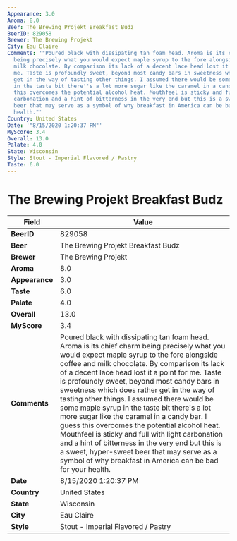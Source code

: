 ```yaml
---
Appearance: 3.0
Aroma: 8.0
Beer: The Brewing Projekt Breakfast Budz
BeerID: 829058
Brewer: The Brewing Projekt
City: Eau Claire
Comments: '"Poured black with dissipating tan foam head. Aroma is its chief charm
  being precisely what you would expect maple syrup to the fore alongside coffee and
  milk chocolate. By comparison its lack of a decent lace head lost it a point for
  me. Taste is profoundly sweet, beyond most candy bars in sweetness which does rather
  get in the way of tasting other things. I assumed there would be some maple syrup
  in the taste bit there''s a lot more sugar like the caramel in a candy bar. I guess
  this overcomes the potential alcohol heat. Mouthfeel is sticky and full with light
  carbonation and a hint of bitterness in the very end but this is a sweet, hyper-sweet
  beer that may serve as a symbol of why breakfast in America can be bad for your
  health."'
Country: United States
Date: '"8/15/2020 1:20:37 PM"'
MyScore: 3.4
Overall: 13.0
Palate: 4.0
State: Wisconsin
Style: Stout - Imperial Flavored / Pastry
Taste: 6.0
---
```


# The Brewing Projekt Breakfast Budz

| Field         | Value |
|---------------|-------|
| **BeerID** | 829058 |
| **Beer** | The Brewing Projekt Breakfast Budz |
| **Brewer** | The Brewing Projekt |
| **Aroma** | 8.0 |
| **Appearance** | 3.0 |
| **Taste** | 6.0 |
| **Palate** | 4.0 |
| **Overall** | 13.0 |
| **MyScore** | 3.4 |
| **Comments** | Poured black with dissipating tan foam head. Aroma is its chief charm being precisely what you would expect maple syrup to the fore alongside coffee and milk chocolate. By comparison its lack of a decent lace head lost it a point for me. Taste is profoundly sweet, beyond most candy bars in sweetness which does rather get in the way of tasting other things. I assumed there would be some maple syrup in the taste bit there's a lot more sugar like the caramel in a candy bar. I guess this overcomes the potential alcohol heat. Mouthfeel is sticky and full with light carbonation and a hint of bitterness in the very end but this is a sweet, hyper-sweet beer that may serve as a symbol of why breakfast in America can be bad for your health. |
| **Date** | 8/15/2020 1:20:37 PM |
| **Country** | United States |
| **State** | Wisconsin |
| **City** | Eau Claire |
| **Style** | Stout - Imperial Flavored / Pastry |
